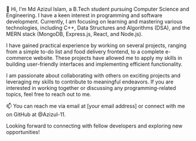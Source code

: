 👋 Hi, I'm Md Azizul Islam, a B.Tech student pursuing Computer Science and Engineering. I have a keen interest in programming and software development. Currently, I am focusing on learning and mastering various technologies, including C++, Data Structures and Algorithms (DSA), and the MERN stack (MongoDB, Express.js, React, and Node.js).

I have gained practical experience by working on several projects, ranging from a simple to-do list and food delivery frontend, to a complete e-commerce website. These projects have allowed me to apply my skills in building user-friendly interfaces and implementing efficient functionality.

I am passionate about collaborating with others on exciting projects and leveraging my skills to contribute to meaningful endeavors. If you are interested in working together or discussing any programming-related topics, feel free to reach out to me.

📫 You can reach me via email at [your email address] or connect with me on GitHub at @Azizul-11.

Looking forward to connecting with fellow developers and exploring new opportunities!
